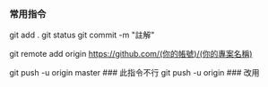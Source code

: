 ### 常用指令

git add .
git status
git commit -m "註解"

git remote add origin https://github.com/(你的帳號)/(你的專案名稱)

git push -u origin master  ### 此指令不行
git push -u origin         ### 改用

